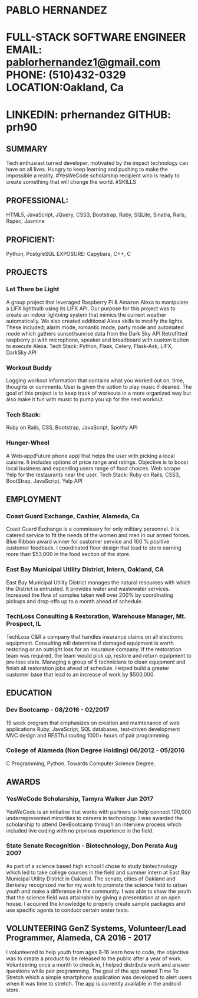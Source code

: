 # PABLO HERNANDEZ
# FULL-STACK SOFTWARE ENGINEER EMAIL: pablorhernandez1@gmail.com PHONE: (510)432-0329 LOCATION:Oakland, Ca
# LINKEDIN: prhernandez GITHUB: prh90

## SUMMARY
Tech enthusiast turned developer, motivated by the impact technology can have on all lives. Hungry to keep learning and pushing to make
the impossible a reality. #YesWeCode scholarship recipient who is ready to create something that will change the world.
#SKILLS
## PROFESSIONAL:
HTML5, JavaScript, JQuery, CSS3, Bootstrap, Ruby, SQLite, Sinatra, Rails, Rspec, Jasmine
## PROFICIENT:
Python, PostgreSQL EXPOSURE: Capybara, C++, C

## PROJECTS
### Let There be Light
A group project that leveraged Raspberry Pi & Amazon Alexa to manipulate a LIFX lightbulb using its LIFX API. Our purpose for this project was to create an indoor lightning system that mimics the current weather automatically. We also created additional Alexa skills to modify the lights. These included; alarm mode, romantic mode, party mode and automated mode which gathers sunset/sunrise data from the Dark Sky API
Retrofitted raspberry pi with microphone, speaker and breadboard with custom button to execute Alexa. Tech Stack: Python, Flask, Celery, Flask‐Ask, LIFX, DarkSky API

### Workout Buddy
Logging workout information that contains what you worked out on, time, thoughts or comments. User is given the option to play music if desired. The goal of this project is to keep track of workouts in a more organized way but also make it fun with music to pump you up for the next workout.
### Tech Stack:
Ruby on Rails, CSS, Bootstrap, JavaScript, Spotify API

### Hunger-Wheel
A Web‐app(Future phone app) that helps the user with picking a local cuisine. It includes options of price range and ratings. Objective is to boost local business and expanding users range of food choices. Web scrape Yelp for the restaurants near the user. Tech Stack: Ruby on Rails, CSS3, BootStrap, JavaScript, Yelp API

## EMPLOYMENT
### Coast Guard Exchange, Cashier, Alameda, Ca

Coast Guard Exchange is a commissary for only military personnel. It is catered service to fit the needs of the women and men in our armed forces.
Blue Ribbon award winner for customer service and 100 % positive customer feedback. I coordinated floor design that lead to store earning more than $53,000 in the food section of the store.

### East Bay Municipal Utility District, Intern, Oakland, CA
East Bay Municipal Utility District manages the natural resources with which the District is entrusted. It provides water and wastewater services.
Increased the flow of samples taken well over 200% by coordinating pickups and drop‐offs up to a month ahead of schedule.

### TechLoss Consulting & Restoration, Warehouse Manager, Mt. Prospect, IL
TechLoss C&R a company that handles insurance claims on all electronic equipment. Consulting will determine if damaged equipment is worth restoring or an outright loss for an insurance company. If the restoration team was required, the team would pick up, restore and return equipment to pre‐loss state.
Managing a group of 5 technicians to clean equipment and finish all restoration jobs ahead of schedule. Helped build a greater customer base that lead to an increase of work by $500,000.

## EDUCATION
### Dev Bootcamp - 08/2016 - 02/2017
19 week program that emphasizes on creation and maintenance of web applications Ruby, JavaScript, SQL databases, test‐driven development MVC design and RESTful routing 1000+ hours of pair programming

### College of Alameda (Non Degree Holding) 06/2012 - 05/2016
C Programming, Python. Towards Computer Science Degree.

## AWARDS
### YesWeCode Scholarship, Tamyra Walker Jun 2017
YesWeCode is an initiative that works with partners to help connect 100,000 underrepresented minorities to careers in technology. I was awarded the scholarship to attend DevBootcamp through an interview process which included live coding with no previous experience in the field.

### State Senate Recognition - Biotechnology, Don Perata Aug 2007
As part of a science based high school I chose to study biotechnology which led to take college courses in the field and summer intern at East Bay Municipal Utility District in Oakland. The senate, cities of Oakland and Berkeley recognized me for my work to promote the science field to urban youth and make a difference in the community. I was able to show the youth that the science field was attainable by giving a presentation at an open house. I acquired the knowledge to properly create sample packages and use specific agents to conduct certain water tests.

## VOLUNTEERING GenZ Systems, Volunteer/Lead Programmer, Alameda, CA 2016 - 2017
I volunteered to help youth from ages 8‐16 learn how to code, the objective was to create a product to be released to the public after a year of work. Volunteering once a month to check in, I helped distribute work and answer questions while pair programming. The goal of the app named Time To Stretch which a simple smartphone application was developed to alert users when it was time to stretch. The app is currently available in the android store.
